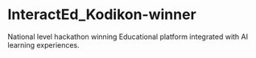 # InteractEd_Kodikon-winner
National level hackathon winning Educational platform integrated with AI learning experiences.
